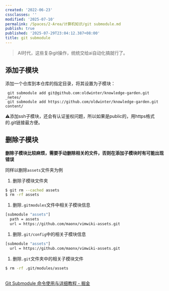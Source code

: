 ```yaml
---
created: '2022-06-23'
cssclasses: ''
modified: '2025-07-10'
permalink: /Spaces/2-Area/计算机知识/git submodule.md
publish: true
published: '2025-07-29T23:04:12.387+08:00'
title: git submodule
---
```

> AI时代，这些复杂git操作，统统交给ai自动化搞就行了。

## 添加子模块

添加一个仓库到本仓库的指定目录，将其设置为子模块：

```
 git submodule add git@github.com:oldwinter/knowledge-garden.git  _netes/
 git submodule add https://github.com/oldwinter/knowledge-garden.git content/
```

⚠️添加ssh子模块，还会有认证鉴权问题，所以如果是public的，用https格式的.git链接最方便。

## 删除子模块

**删除子模块比较麻烦，需要手动删除相关的文件，否则在添加子模块时有可能出现错误**

同样以删除`assets`文件夹为例

1. 删除子模块文件夹

```sh
$ git rm --cached assets
$ rm -rf assets
```

1. 删除`.gitmodules`文件中相关子模块信息

```sh
[submodule "assets"]
  path = assets
  url = https://github.com/maonx/vimwiki-assets.git
```

1. 删除`.git/config`中的相关子模块信息

```sh
[submodule "assets"]
  url = https://github.com/maonx/vimwiki-assets.git
```

1. 删除`.git`文件夹中的相关子模块文件

```sh
$ rm -rf .git/modules/assets
```

##

[Git Submodule 命令使用与详细教程 - 掘金](https://juejin.cn/post/6948251963133788196)
